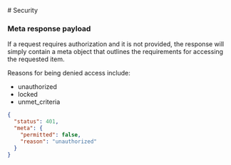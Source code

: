 # Security

### Meta response payload

If a request requires authorization and it is not provided, the response will simply contain a meta object that outlines the requirements for accessing the requested item.

Reasons for being denied access include:

* unauthorized
* locked
* unmet_criteria

```JSON
{
  "status": 401,
  "meta": {
    "permitted": false,
    "reason": "unauthorized"
  }
}
```